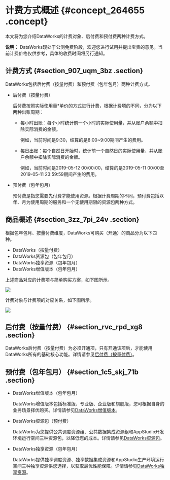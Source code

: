 # 计费方式概述 {#concept_264655 .concept}

本文将为您介绍DataWorks的计费对象、后付费和预付费两种计费方式。

**说明：** DataWorks现处于公测免费阶段，欢迎您进行试用并提出宝贵的意见。当前计费价格仅供参考，具体的收费时间将另行通知。

## 计费方式 {#section_907_uqm_3bz .section}

DataWorks包括后付费（按量付费）和预付费（包年包月）两种计费方式。

-   后付费（按量付费）

    后付费按照实际使用量\*单价的方式进行计费，根据计费项的不同，分为以下两种出账周期：

    -   每小时出账：每个小时统计前一个小时的实际使用量，并从账户余额中扣除实际消费的金额。

        例如，当前时间是9:30，结算的是8:00~9:00期间产生的费用。

    -   每日出账：每个自然日开始时，统计前一个自然日的实际使用量，并从账户余额中扣除实际消费的金额。

        例如，当前时间是2019-05-12 00:00:00，结算的是2019-05-11 00:00至2019-05-11 23:59:59期间产生的费用。

-   预付费（包年包月）

    预付费是指您需要先付费才能使用资源。根据计费周期的不同，预付费包括以年、月为使用周期的服务和一个无使用期限的资源包两种方式。


## 商品概述 {#section_3zz_7pi_24v .section}

根据包年包月、按量付费维度，DataWorks可购买（开通）的商品分为以下四种。

-   DataWorks（按量付费）
-   DataWorks资源包（包年包月）
-   DataWorks独享资源（包年包月）
-   DataWorks增值版本（包年包月）

上述商品对应的计费项与简单购买方案，如下图所示。

![](http://static-aliyun-doc.oss-cn-hangzhou.aliyuncs.com/assets/img/218438/155834845647467_zh-CN.png)

计费对象与计费项的对应关系，如下图所示。

![](http://static-aliyun-doc.oss-cn-hangzhou.aliyuncs.com/assets/img/218438/155834845647166_zh-CN.png)

## 后付费（按量付费） {#section_rvc_rpd_xg8 .section}

DataWorks后付费（按量付费）为必须开通项，只有开通该项后，才能使用DataWorks所有的基础核心功能。详情请参见[后付费（按量付费）](cn.zh-CN/产品定价/后付费（按量付费）.md#)。

## 预付费（包年包月） {#section_1c5_skj_71b .section}

-   DataWorks增值版本（包年包月）

    DataWorks增值版本包括标准版、专业版、企业版和旗舰版，您可根据自身的业务场景择优购买。详情请参见[DataWorks增值版本](cn.zh-CN/产品定价/预付费（包年包月）/DataWorks增值版本.md#)。

-   DataWorks资源包（预付费）

    DataWorks为您提供公共调度资源组、公共数据集成资源组和AppStudio开发环境运行空间三种资源包，以降低您的成本。详情请参见[DataWorks资源包](cn.zh-CN/产品定价/预付费（包年包月）/DataWorks资源包.md#)。

-   DataWorks独享资源（包年包月）

    DataWorks提供独享调度资源、独享数据集成资源和AppStudio生产环境运行空间三种独享资源供您选择，以获取最优性能保障。详情请参见[DataWorks独享资源](cn.zh-CN/产品定价/预付费（包年包月）/DataWorks独享资源.md#)。


